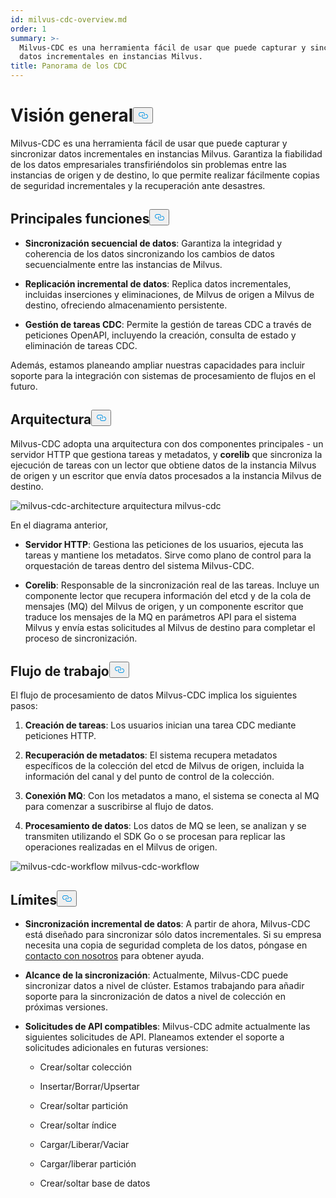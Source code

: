 ```yaml
---
id: milvus-cdc-overview.md
order: 1
summary: >-
  Milvus-CDC es una herramienta fácil de usar que puede capturar y sincronizar
  datos incrementales en instancias Milvus.
title: Panorama de los CDC
---
```

<h1 id="Overview" class="common-anchor-header">Visión general<button data-href="#Overview" class="anchor-icon" translate="no">
      <svg translate="no"
        aria-hidden="true"
        focusable="false"
        height="20"
        version="1.1"
        viewBox="0 0 16 16"
        width="16"
      >
        <path
          fill="#0092E4"
          fill-rule="evenodd"
          d="M4 9h1v1H4c-1.5 0-3-1.69-3-3.5S2.55 3 4 3h4c1.45 0 3 1.69 3 3.5 0 1.41-.91 2.72-2 3.25V8.59c.58-.45 1-1.27 1-2.09C10 5.22 8.98 4 8 4H4c-.98 0-2 1.22-2 2.5S3 9 4 9zm9-3h-1v1h1c1 0 2 1.22 2 2.5S13.98 12 13 12H9c-.98 0-2-1.22-2-2.5 0-.83.42-1.64 1-2.09V6.25c-1.09.53-2 1.84-2 3.25C6 11.31 7.55 13 9 13h4c1.45 0 3-1.69 3-3.5S14.5 6 13 6z"
        ></path>
      </svg>
    </button></h1><p>Milvus-CDC es una herramienta fácil de usar que puede capturar y sincronizar datos incrementales en instancias Milvus. Garantiza la fiabilidad de los datos empresariales transfiriéndolos sin problemas entre las instancias de origen y de destino, lo que permite realizar fácilmente copias de seguridad incrementales y la recuperación ante desastres.</p>
<h2 id="Key-capabilities" class="common-anchor-header">Principales funciones<button data-href="#Key-capabilities" class="anchor-icon" translate="no">
      <svg translate="no"
        aria-hidden="true"
        focusable="false"
        height="20"
        version="1.1"
        viewBox="0 0 16 16"
        width="16"
      >
        <path
          fill="#0092E4"
          fill-rule="evenodd"
          d="M4 9h1v1H4c-1.5 0-3-1.69-3-3.5S2.55 3 4 3h4c1.45 0 3 1.69 3 3.5 0 1.41-.91 2.72-2 3.25V8.59c.58-.45 1-1.27 1-2.09C10 5.22 8.98 4 8 4H4c-.98 0-2 1.22-2 2.5S3 9 4 9zm9-3h-1v1h1c1 0 2 1.22 2 2.5S13.98 12 13 12H9c-.98 0-2-1.22-2-2.5 0-.83.42-1.64 1-2.09V6.25c-1.09.53-2 1.84-2 3.25C6 11.31 7.55 13 9 13h4c1.45 0 3-1.69 3-3.5S14.5 6 13 6z"
        ></path>
      </svg>
    </button></h2><ul>
<li><p><strong>Sincronización secuencial de datos</strong>: Garantiza la integridad y coherencia de los datos sincronizando los cambios de datos secuencialmente entre las instancias de Milvus.</p></li>
<li><p><strong>Replicación incremental de datos</strong>: Replica datos incrementales, incluidas inserciones y eliminaciones, de Milvus de origen a Milvus de destino, ofreciendo almacenamiento persistente.</p></li>
<li><p><strong>Gestión de tareas CDC</strong>: Permite la gestión de tareas CDC a través de peticiones OpenAPI, incluyendo la creación, consulta de estado y eliminación de tareas CDC.</p></li>
</ul>
<p>Además, estamos planeando ampliar nuestras capacidades para incluir soporte para la integración con sistemas de procesamiento de flujos en el futuro.</p>
<h2 id="Architecture" class="common-anchor-header">Arquitectura<button data-href="#Architecture" class="anchor-icon" translate="no">
      <svg translate="no"
        aria-hidden="true"
        focusable="false"
        height="20"
        version="1.1"
        viewBox="0 0 16 16"
        width="16"
      >
        <path
          fill="#0092E4"
          fill-rule="evenodd"
          d="M4 9h1v1H4c-1.5 0-3-1.69-3-3.5S2.55 3 4 3h4c1.45 0 3 1.69 3 3.5 0 1.41-.91 2.72-2 3.25V8.59c.58-.45 1-1.27 1-2.09C10 5.22 8.98 4 8 4H4c-.98 0-2 1.22-2 2.5S3 9 4 9zm9-3h-1v1h1c1 0 2 1.22 2 2.5S13.98 12 13 12H9c-.98 0-2-1.22-2-2.5 0-.83.42-1.64 1-2.09V6.25c-1.09.53-2 1.84-2 3.25C6 11.31 7.55 13 9 13h4c1.45 0 3-1.69 3-3.5S14.5 6 13 6z"
        ></path>
      </svg>
    </button></h2><p>Milvus-CDC adopta una arquitectura con dos componentes principales - un servidor HTTP que gestiona tareas y metadatos, y <strong>corelib</strong> que sincroniza la ejecución de tareas con un lector que obtiene datos de la instancia Milvus de origen y un escritor que envía datos procesados a la instancia Milvus de destino.</p>
<p>
  
   <span class="img-wrapper"> <img translate="no" src="/docs/v2.4.x/assets/milvus-cdc-architecture.png" alt="milvus-cdc-architecture" class="doc-image" id="milvus-cdc-architecture" />
   </span> <span class="img-wrapper"> <span>arquitectura milvus-cdc</span> </span></p>
<p>En el diagrama anterior,</p>
<ul>
<li><p><strong>Servidor HTTP</strong>: Gestiona las peticiones de los usuarios, ejecuta las tareas y mantiene los metadatos. Sirve como plano de control para la orquestación de tareas dentro del sistema Milvus-CDC.</p></li>
<li><p><strong>Corelib</strong>: Responsable de la sincronización real de las tareas. Incluye un componente lector que recupera información del etcd y de la cola de mensajes (MQ) del Milvus de origen, y un componente escritor que traduce los mensajes de la MQ en parámetros API para el sistema Milvus y envía estas solicitudes al Milvus de destino para completar el proceso de sincronización.</p></li>
</ul>
<h2 id="Workflow" class="common-anchor-header">Flujo de trabajo<button data-href="#Workflow" class="anchor-icon" translate="no">
      <svg translate="no"
        aria-hidden="true"
        focusable="false"
        height="20"
        version="1.1"
        viewBox="0 0 16 16"
        width="16"
      >
        <path
          fill="#0092E4"
          fill-rule="evenodd"
          d="M4 9h1v1H4c-1.5 0-3-1.69-3-3.5S2.55 3 4 3h4c1.45 0 3 1.69 3 3.5 0 1.41-.91 2.72-2 3.25V8.59c.58-.45 1-1.27 1-2.09C10 5.22 8.98 4 8 4H4c-.98 0-2 1.22-2 2.5S3 9 4 9zm9-3h-1v1h1c1 0 2 1.22 2 2.5S13.98 12 13 12H9c-.98 0-2-1.22-2-2.5 0-.83.42-1.64 1-2.09V6.25c-1.09.53-2 1.84-2 3.25C6 11.31 7.55 13 9 13h4c1.45 0 3-1.69 3-3.5S14.5 6 13 6z"
        ></path>
      </svg>
    </button></h2><p>El flujo de procesamiento de datos Milvus-CDC implica los siguientes pasos:</p>
<ol>
<li><p><strong>Creación de tareas</strong>: Los usuarios inician una tarea CDC mediante peticiones HTTP.</p></li>
<li><p><strong>Recuperación de metadatos</strong>: El sistema recupera metadatos específicos de la colección del etcd de Milvus de origen, incluida la información del canal y del punto de control de la colección.</p></li>
<li><p><strong>Conexión MQ</strong>: Con los metadatos a mano, el sistema se conecta al MQ para comenzar a suscribirse al flujo de datos.</p></li>
<li><p><strong>Procesamiento de datos</strong>: Los datos de MQ se leen, se analizan y se transmiten utilizando el SDK Go o se procesan para replicar las operaciones realizadas en el Milvus de origen.</p></li>
</ol>
<p>
  
   <span class="img-wrapper"> <img translate="no" src="/docs/v2.4.x/assets/milvus-cdc-workflow.png" alt="milvus-cdc-workflow" class="doc-image" id="milvus-cdc-workflow" />
   </span> <span class="img-wrapper"> <span>milvus-cdc-workflow</span> </span></p>
<h2 id="Limits" class="common-anchor-header">Límites<button data-href="#Limits" class="anchor-icon" translate="no">
      <svg translate="no"
        aria-hidden="true"
        focusable="false"
        height="20"
        version="1.1"
        viewBox="0 0 16 16"
        width="16"
      >
        <path
          fill="#0092E4"
          fill-rule="evenodd"
          d="M4 9h1v1H4c-1.5 0-3-1.69-3-3.5S2.55 3 4 3h4c1.45 0 3 1.69 3 3.5 0 1.41-.91 2.72-2 3.25V8.59c.58-.45 1-1.27 1-2.09C10 5.22 8.98 4 8 4H4c-.98 0-2 1.22-2 2.5S3 9 4 9zm9-3h-1v1h1c1 0 2 1.22 2 2.5S13.98 12 13 12H9c-.98 0-2-1.22-2-2.5 0-.83.42-1.64 1-2.09V6.25c-1.09.53-2 1.84-2 3.25C6 11.31 7.55 13 9 13h4c1.45 0 3-1.69 3-3.5S14.5 6 13 6z"
        ></path>
      </svg>
    </button></h2><ul>
<li><p><strong>Sincronización incremental de datos</strong>: A partir de ahora, Milvus-CDC está diseñado para sincronizar sólo datos incrementales. Si su empresa necesita una copia de seguridad completa de los datos, póngase en <a href="https://milvus.io/community">contacto con nosotros</a> para obtener ayuda.</p></li>
<li><p><strong>Alcance de la sincronización</strong>: Actualmente, Milvus-CDC puede sincronizar datos a nivel de clúster. Estamos trabajando para añadir soporte para la sincronización de datos a nivel de colección en próximas versiones.</p></li>
<li><p><strong>Solicitudes de API compatibles</strong>: Milvus-CDC admite actualmente las siguientes solicitudes de API. Planeamos extender el soporte a solicitudes adicionales en futuras versiones:</p>
<ul>
<li><p>Crear/soltar colección</p></li>
<li><p>Insertar/Borrar/Upsertar</p></li>
<li><p>Crear/soltar partición</p></li>
<li><p>Crear/soltar índice</p></li>
<li><p>Cargar/Liberar/Vaciar</p></li>
<li><p>Cargar/liberar partición</p></li>
<li><p>Crear/soltar base de datos</p></li>
</ul></li>
</ul>

